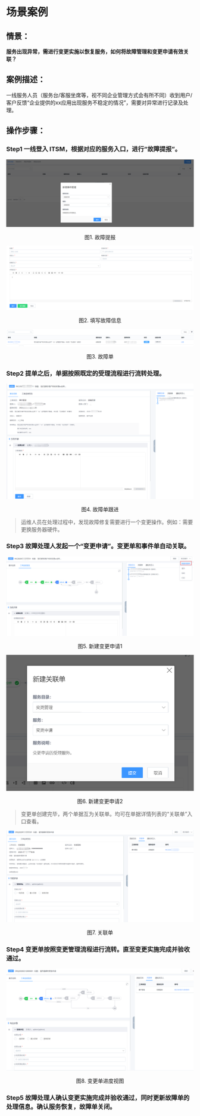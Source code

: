 # 场景案例

## 情景：

**服务出现异常，需进行变更实施以恢复服务，如何将故障管理和变更申请有效关联？**

## 案例描述：

一线服务人员（服务台/客服坐席等，视不同企业管理方式会有所不同）收到用户/客户反馈“企业提供的xx应用出现服务不稳定的情况”，需要对异常进行记录及处理。

## 操作步骤：

### Step1 一线登入 ITSM，根据对应的服务入口，进行“故障提报”。

![-w2020](../media/f984cb4c26f7603cb19e9c9d1b36b08d.png)
<center>图1. 故障提报</center>

![-w2020](../media/65807193e0f349ae9507ce952f382218.png)
<center>图2. 填写故障信息</center>

![-w2020](../media/d5397f6a9e6efdedb3203093e471915e.png)
<center>图3. 故障单</center>

### Step2 提单之后，单据按照既定的受理流程进行流转处理。

![-w2020](../media/c3be76e88226bf6280d9e62d5400ce1f.png)
<center>图4. 故障单跟进</center>

>   运维人员在处理过程中，发现故障修复需要进行一个变更操作。例如：需要更换服务器硬件。

### Step3 故障处理人发起一个“变更申请”。变更单和事件单自动关联。

![-w2020](../media/0f99491c4a03cb4cf79844ebadce15cb.png)
<center>图5. 新建变更申请1</center>

![-w2020](../media/2a65819db944b17e11d021da4d385072.png)
<center>图6. 新建变更申请2</center>

>   变更单创建完毕，两个单据互为关联单。均可在单据详情列表的“关联单”入口查看。

![-w2020](../media/d649114053c7bac0ba4a2473c8fbe0f7.png)
<center>图7. 关联单</center>

### Step4 变更单按照变更管理流程进行流转。直至变更实施完成并验收通过。

![-w2020](../media/f6ab8a81834fce65ce01f3f6fdc7668a.png)
<center>图8. 变更单进度视图</center>

### Step5 故障处理人确认变更实施完成并验收通过，同时更新故障单的处理信息。确认服务恢复，故障单关闭。
